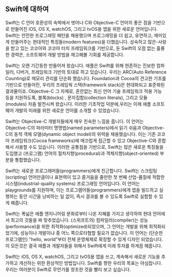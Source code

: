 ## Swift에 대하여

Swift는 C 언어 호환성의 속박에서 벗어나 C와 Objective-C 언어의 좋은 점을 기반으로 만들어진 iOS, OS X, watchOS, 그리고 tvOS용 앱을 위한 새로운 언어입니다. Swift는 안전한 프로그래밍 패턴을 채용했으며 프로그래밍을 더 쉽고, 유연하고, 재미있게 만들어주는 현대적인 특징들(modern features)을 더했습니다. 성숙하고 많은-사랑을 받고 있는 코코아와 코코아 터치 프레임워크를 기반으로, 둔 Swift의 오점 없는 훌륭한 경력은, 소프트웨어 개발 방법을 재고해볼 기회를 제공합니다.

Swift는 오랜 기간동한 만들어져 왔습니다. 애플은 Swift를 위해 현존하는 진보한 컴파일러, 디버거, 프레임워크 기반의 토대로 하고 있습니다. 우리는 ARC(Auto Reference Counting)로 메모리 관리를 단순화 했습니다. Foundation과 Cocoa의 견고한 기초를 기반으로 만들어진, 우리의 프레임웍 스택(framework stack)은 현대화되고 표준화된 결과물이죠. Objective-C 그 자체로, 혼란없는 최신 언어 기술 프레임워크 적용 가능 등을 지원하도록, 블록(blocks) , 문자집합(collection literals), 그리고 모듈(modules) 차츰 발전시켜 왔습니다. 이러한 기초작업 덕분에,우리는 이제 애플 소프트웨어 개발의 미래를 위한 새로운 언어를 소개할 수 있었습니다.

Swift는 Objective-C 개발자들에게 매우 친숙한 느낌을 줍니다. 이 언어는 Objective-C의 파라미터 명명법(named parameters)에서 읽기 쉬움과 Objective-C의 동적 객체 모델(dynamic object model)의 위력을 채용했습니다. 이는 기존 코코아 프레임워크(Cocoa frameworks)에 매끄럽게 접근할 수 있고 Objective-C와 혼합해서 사용할 수도 있습니다. 이러한 공통점을 기반으로, Swift는 많은 새로운 특징들을 도입했고 (프로그램) 언어의 절차지향(procedural)과 객체지향(object-oriented) 부분을 통합했습니다.

Swift는 새로운 프로그래머들(programmers)에게 친근합니다. Swift는 스크립팅(scripting) 언어만큼이나 표현력이 있고 즐거움을 줄만한 첫 번째 산업-품질에 적합한 시스템(industrial-quality systems) 프로그래밍 언어입니다. 이 언어는 playgrounds를 지원하며, 이는 프로그램어들(programmers)에게 앱을 빌드하고 실행하는 동안 시간을 낭비하는 일 없이, 즉시 결과를 볼 수 있도록 Swift로 실험할 수 있게 해줍니다.

Swift는 폭넓은 애플 엔지니어링 문화로부터 나온 지혜를 가지고 생각하여 현대 언어에서 최고의 것들을 짜 맞추었습니다. (스위프트의) 컴파일러(compiler)는 성능(performance)을 위한 최적화(optimized)되었으며, 그 언어는 개발을 위해 최적화되었기에, 성능이나 개발이냐 중 어느 쪽으로타협할 필요가 없습니다. 이 언어는 (단순한 프로그램인) "hello, world"부터 전체 운영체제로 확장할 수 있게 디자인 되었습니다. 이 모든것은 결국 애플과 개발자들을 위해서 Swift에게 미래 투자를 하게끔 해줍니다.

Swift는 iOS, OS X, watchOS, 그리고 tvOS용 앱을 쓰고, 계속해서 새로운 기능을 추가하고 개선하는 위한 환상적인 방법입니다. Swift를 향한 우리의 목표는 야심찹니다. 우리는 여러분이 Swift로 무언가를 창조한 것을 빨리 보고 싶습니다.
